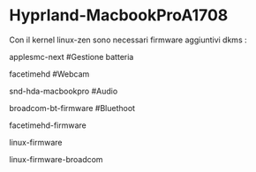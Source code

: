 # Hyprland-MacbookProA1708

Con il kernel linux-zen sono necessari firmware aggiuntivi dkms : 

applesmc-next           #Gestione batteria

facetimehd              #Webcam 

snd-hda-macbookpro      #Audio

broadcom-bt-firmware    #Bluethoot

facetimehd-firmware     

linux-firmware 

linux-firmware-broadcom 

